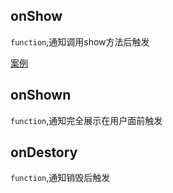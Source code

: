 ## onShow
`function`,通知调用show方法后触发

[案例](Examples?id=携带按钮并带有回调)

## onShown
`function`,通知完全展示在用户面前触发

## onDestory
`function`,通知销毁后触发
